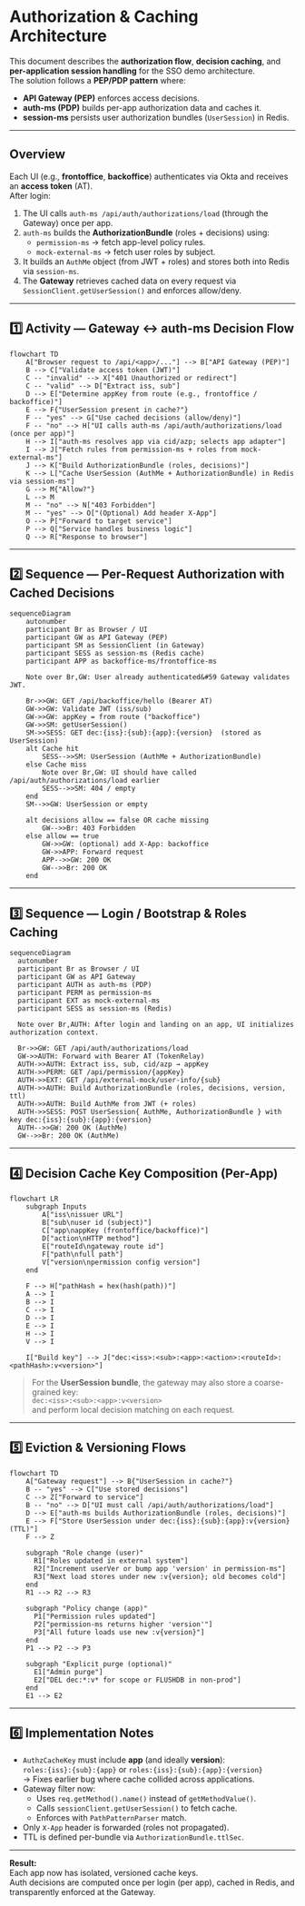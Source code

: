 # Authorization & Caching Architecture

This document describes the **authorization flow**, **decision caching**, and **per-application session handling** for the SSO demo architecture.  
The solution follows a **PEP/PDP pattern** where:

- **API Gateway (PEP)** enforces access decisions.
- **auth-ms (PDP)** builds per-app authorization data and caches it.
- **session-ms** persists user authorization bundles (`UserSession`) in Redis.

---

## Overview

Each UI (e.g., **frontoffice**, **backoffice**) authenticates via Okta and receives an **access token** (AT).  
After login:

1. The UI calls `auth-ms /api/auth/authorizations/load` (through the Gateway) once per app.
2. `auth-ms` builds the **AuthorizationBundle** (roles + decisions) using:
    - `permission-ms` → fetch app-level policy rules.
    - `mock-external-ms` → fetch user roles by subject.
3. It builds an `AuthMe` object (from JWT + roles) and stores both into Redis via `session-ms`.
4. The **Gateway** retrieves cached data on every request via `SessionClient.getUserSession()` and enforces allow/deny.

---

## 1️⃣ Activity — Gateway ↔ auth-ms Decision Flow

```mermaid
flowchart TD
    A["Browser request to /api/<app>/..."] --> B["API Gateway (PEP)"]
    B --> C["Validate access token (JWT)"]
    C -- "invalid" --> X["401 Unauthorized or redirect"]
    C -- "valid" --> D["Extract iss, sub"]
    D --> E["Determine appKey from route (e.g., frontoffice / backoffice)"]
    E --> F{"UserSession present in cache?"}
    F -- "yes" --> G["Use cached decisions (allow/deny)"]
    F -- "no" --> H["UI calls auth-ms /api/auth/authorizations/load (once per app)"]
    H --> I["auth-ms resolves app via cid/azp; selects app adapter"]
    I --> J["Fetch rules from permission-ms + roles from mock-external-ms"]
    J --> K["Build AuthorizationBundle (roles, decisions)"]
    K --> L["Cache UserSession (AuthMe + AuthorizationBundle) in Redis via session-ms"]
    G --> M{"Allow?"}
    L --> M
    M -- "no" --> N["403 Forbidden"]
    M -- "yes" --> O["(Optional) Add header X-App"]
    O --> P["Forward to target service"]
    P --> Q["Service handles business logic"]
    Q --> R["Response to browser"]
```

---

## 2️⃣ Sequence — Per-Request Authorization with Cached Decisions

```mermaid
sequenceDiagram
    autonumber
    participant Br as Browser / UI
    participant GW as API Gateway (PEP)
    participant SM as SessionClient (in Gateway)
    participant SESS as session-ms (Redis cache)
    participant APP as backoffice-ms/frontoffice-ms

    Note over Br,GW: User already authenticated&#59 Gateway validates JWT.

    Br->>GW: GET /api/backoffice/hello (Bearer AT)
    GW->>GW: Validate JWT (iss/sub)
    GW->>GW: appKey = from route ("backoffice")
    GW->>SM: getUserSession()
    SM->>SESS: GET dec:{iss}:{sub}:{app}:{version}  (stored as UserSession)
    alt Cache hit
        SESS-->>SM: UserSession (AuthMe + AuthorizationBundle)
    else Cache miss
        Note over Br,GW: UI should have called /api/auth/authorizations/load earlier
        SESS-->>SM: 404 / empty
    end
    SM-->>GW: UserSession or empty

    alt decisions allow == false OR cache missing
        GW-->>Br: 403 Forbidden
    else allow == true
        GW->>GW: (optional) add X-App: backoffice
        GW->>APP: Forward request
        APP-->>GW: 200 OK
        GW-->>Br: 200 OK
    end
```

---

## 3️⃣ Sequence — Login / Bootstrap & Roles Caching

```mermaid
sequenceDiagram
  autonumber
  participant Br as Browser / UI
  participant GW as API Gateway
  participant AUTH as auth-ms (PDP)
  participant PERM as permission-ms
  participant EXT as mock-external-ms
  participant SESS as session-ms (Redis)

  Note over Br,AUTH: After login and landing on an app, UI initializes authorization context.

  Br->>GW: GET /api/auth/authorizations/load
  GW->>AUTH: Forward with Bearer AT (TokenRelay)
  AUTH->>AUTH: Extract iss, sub, cid/azp → appKey
  AUTH->>PERM: GET /api/permission/{appKey}
  AUTH->>EXT: GET /api/external-mock/user-info/{sub}
  AUTH->>AUTH: Build AuthorizationBundle (roles, decisions, version, ttl)
  AUTH->>AUTH: Build AuthMe from JWT (+ roles)
  AUTH->>SESS: POST UserSession{ AuthMe, AuthorizationBundle } with key dec:{iss}:{sub}:{app}:{version}
  AUTH-->>GW: 200 OK (AuthMe)
  GW-->>Br: 200 OK (AuthMe)
```

---

## 4️⃣ Decision Cache Key Composition (Per-App)

```mermaid
flowchart LR
    subgraph Inputs
        A["iss\nissuer URL"]
        B["sub\nuser id (subject)"]
        C["app\nappKey (frontoffice/backoffice)"]
        D["action\nHTTP method"]
        E["routeId\ngateway route id"]
        F["path\nfull path"]
        V["version\npermission config version"]
    end

    F --> H["pathHash = hex(hash(path))"]
    A --> I
    B --> I
    C --> I
    D --> I
    E --> I
    H --> I
    V --> I

    I["Build key"] --> J["dec:<iss>:<sub>:<app>:<action>:<routeId>:<pathHash>:v<version>"]
```

> For the **UserSession bundle**, the gateway may also store a coarse-grained key:  
> `dec:<iss>:<sub>:<app>:v<version>`  
> and perform local decision matching on each request.
---

## 5️⃣ Eviction & Versioning Flows

```mermaid
flowchart TD
    A["Gateway request"] --> B{"UserSession in cache?"}
    B -- "yes" --> C["Use stored decisions"]
    C --> Z["Forward to service"]
    B -- "no" --> D["UI must call /api/auth/authorizations/load"]
    D --> E["auth-ms builds AuthorizationBundle (roles, decisions)"]
    E --> F["Store UserSession under dec:{iss}:{sub}:{app}:v{version} (TTL)"]
    F --> Z

    subgraph "Role change (user)"
      R1["Roles updated in external system"]
      R2["Increment userVer or bump app 'version' in permission-ms"]
      R3["Next load stores under new :v{version}; old becomes cold"]
    end
    R1 --> R2 --> R3

    subgraph "Policy change (app)"
      P1["Permission rules updated"]
      P2["permission-ms returns higher 'version'"]
      P3["All future loads use new :v{version}"]
    end
    P1 --> P2 --> P3

    subgraph "Explicit purge (optional)"
      E1["Admin purge"]
      E2["DEL dec:*:v* for scope or FLUSHDB in non-prod"]
    end
    E1 --> E2
```

---

## 6️⃣ Implementation Notes

- `AuthzCacheKey` must include **app** (and ideally **version**):  
  `roles:{iss}:{sub}:{app}` or `roles:{iss}:{sub}:{app}:{version}`  
  → Fixes earlier bug where cache collided across applications.
- Gateway filter now:
    - Uses `req.getMethod().name()` instead of `getMethodValue()`.
    - Calls `sessionClient.getUserSession()` to fetch cache.
    - Enforces with `PathPatternParser` match.
- Only `X-App` header is forwarded (roles not propagated).
- TTL is defined per-bundle via `AuthorizationBundle.ttlSec`.

---

**Result:**  
Each app now has isolated, versioned cache keys.  
Auth decisions are computed once per login (per app), cached in Redis, and transparently enforced at the Gateway.
